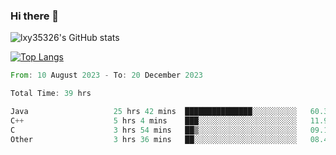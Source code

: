 ### Hi there 👋

<!--
**lxy35326/lxy35326** is a ✨ _special_ ✨ repository because its `README.md` (this file) appears on your GitHub profile.

Here are some ideas to get you started:

- 🔭 I’m currently working on ...
- 🌱 I’m currently learning ...
- 👯 I’m looking to collaborate on ...
- 🤔 I’m looking for help with ...
- 💬 Ask me about ...
- 📫 How to reach me: ...
- 😄 Pronouns: ...
- ⚡ Fun fact: ...
-->

![lxy35326's GitHub stats](https://github-readme-stats.vercel.app/api?username=lxy35326&show_icons=true)

[![Top Langs](https://github-readme-stats.vercel.app/api/top-langs/?username=anuraghazra&layout=compact)](https://github.com/anuraghazra/github-readme-stats)

<!--START_SECTION:waka-->

```rust
From: 10 August 2023 - To: 20 December 2023

Total Time: 39 hrs

Java                   25 hrs 42 mins  ███████████████░░░░░░░░░░   60.34 %
C++                    5 hrs 4 mins    ███░░░░░░░░░░░░░░░░░░░░░░   11.92 %
C                      3 hrs 54 mins   ██▒░░░░░░░░░░░░░░░░░░░░░░   09.18 %
Other                  3 hrs 36 mins   ██░░░░░░░░░░░░░░░░░░░░░░░   08.46 %
```

<!--END_SECTION:waka-->
